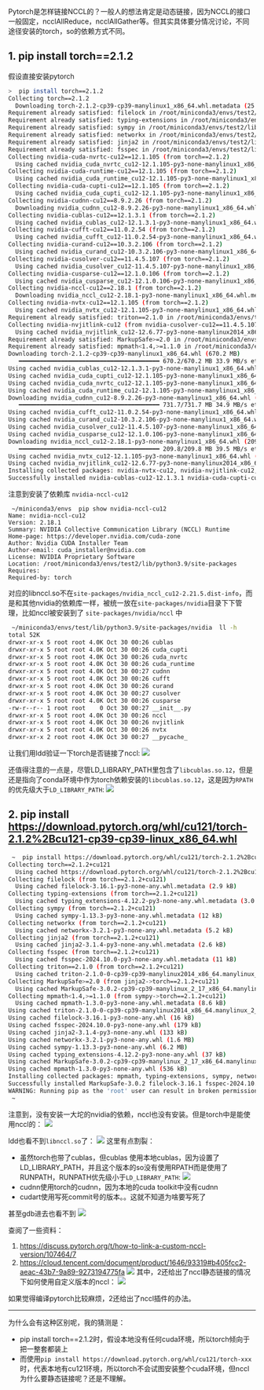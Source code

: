 Pytorch是怎样链接NCCL的？一般人的想法肯定是动态链接，因为NCCL的接口一般固定，ncclAllReduce，ncclAllGather等。但其实具体要分情况讨论，不同途径安装的torch，so的依赖方式不同。

## 1. pip install torch==2.1.2
假设直接安装pytorch
```sh
>  pip install torch==2.1.2
Collecting torch==2.1.2
  Downloading torch-2.1.2-cp39-cp39-manylinux1_x86_64.whl.metadata (25 kB)
Requirement already satisfied: filelock in /root/miniconda3/envs/test2/lib/python3.9/site-packages (from torch==2.1.2) (3.16.1)
Requirement already satisfied: typing-extensions in /root/miniconda3/envs/test2/lib/python3.9/site-packages (from torch==2.1.2) (4.12.2)
Requirement already satisfied: sympy in /root/miniconda3/envs/test2/lib/python3.9/site-packages (from torch==2.1.2) (1.13.3)
Requirement already satisfied: networkx in /root/miniconda3/envs/test2/lib/python3.9/site-packages (from torch==2.1.2) (3.2.1)
Requirement already satisfied: jinja2 in /root/miniconda3/envs/test2/lib/python3.9/site-packages (from torch==2.1.2) (3.1.4)
Requirement already satisfied: fsspec in /root/miniconda3/envs/test2/lib/python3.9/site-packages (from torch==2.1.2) (2024.10.0)
Collecting nvidia-cuda-nvrtc-cu12==12.1.105 (from torch==2.1.2)
  Using cached nvidia_cuda_nvrtc_cu12-12.1.105-py3-none-manylinux1_x86_64.whl.metadata (1.5 kB)
Collecting nvidia-cuda-runtime-cu12==12.1.105 (from torch==2.1.2)
  Using cached nvidia_cuda_runtime_cu12-12.1.105-py3-none-manylinux1_x86_64.whl.metadata (1.5 kB)
Collecting nvidia-cuda-cupti-cu12==12.1.105 (from torch==2.1.2)
  Using cached nvidia_cuda_cupti_cu12-12.1.105-py3-none-manylinux1_x86_64.whl.metadata (1.6 kB)
Collecting nvidia-cudnn-cu12==8.9.2.26 (from torch==2.1.2)
  Downloading nvidia_cudnn_cu12-8.9.2.26-py3-none-manylinux1_x86_64.whl.metadata (1.6 kB)
Collecting nvidia-cublas-cu12==12.1.3.1 (from torch==2.1.2)
  Using cached nvidia_cublas_cu12-12.1.3.1-py3-none-manylinux1_x86_64.whl.metadata (1.5 kB)
Collecting nvidia-cufft-cu12==11.0.2.54 (from torch==2.1.2)
  Using cached nvidia_cufft_cu12-11.0.2.54-py3-none-manylinux1_x86_64.whl.metadata (1.5 kB)
Collecting nvidia-curand-cu12==10.3.2.106 (from torch==2.1.2)
  Using cached nvidia_curand_cu12-10.3.2.106-py3-none-manylinux1_x86_64.whl.metadata (1.5 kB)
Collecting nvidia-cusolver-cu12==11.4.5.107 (from torch==2.1.2)
  Using cached nvidia_cusolver_cu12-11.4.5.107-py3-none-manylinux1_x86_64.whl.metadata (1.6 kB)
Collecting nvidia-cusparse-cu12==12.1.0.106 (from torch==2.1.2)
  Using cached nvidia_cusparse_cu12-12.1.0.106-py3-none-manylinux1_x86_64.whl.metadata (1.6 kB)
Collecting nvidia-nccl-cu12==2.18.1 (from torch==2.1.2)
  Downloading nvidia_nccl_cu12-2.18.1-py3-none-manylinux1_x86_64.whl.metadata (1.8 kB)
Collecting nvidia-nvtx-cu12==12.1.105 (from torch==2.1.2)
  Using cached nvidia_nvtx_cu12-12.1.105-py3-none-manylinux1_x86_64.whl.metadata (1.7 kB)
Requirement already satisfied: triton==2.1.0 in /root/miniconda3/envs/test2/lib/python3.9/site-packages (from torch==2.1.2) (2.1.0)
Collecting nvidia-nvjitlink-cu12 (from nvidia-cusolver-cu12==11.4.5.107->torch==2.1.2)
  Using cached nvidia_nvjitlink_cu12-12.6.77-py3-none-manylinux2014_x86_64.whl.metadata (1.5 kB)
Requirement already satisfied: MarkupSafe>=2.0 in /root/miniconda3/envs/test2/lib/python3.9/site-packages (from jinja2->torch==2.1.2) (3.0.2)
Requirement already satisfied: mpmath<1.4,>=1.1.0 in /root/miniconda3/envs/test2/lib/python3.9/site-packages (from sympy->torch==2.1.2) (1.3.0)
Downloading torch-2.1.2-cp39-cp39-manylinux1_x86_64.whl (670.2 MB)
   ━━━━━━━━━━━━━━━━━━━━━━━━━━━━━━━━━━━━━━━━ 670.2/670.2 MB 33.9 MB/s eta 0:00:00
Using cached nvidia_cublas_cu12-12.1.3.1-py3-none-manylinux1_x86_64.whl (410.6 MB)
Using cached nvidia_cuda_cupti_cu12-12.1.105-py3-none-manylinux1_x86_64.whl (14.1 MB)
Using cached nvidia_cuda_nvrtc_cu12-12.1.105-py3-none-manylinux1_x86_64.whl (23.7 MB)
Using cached nvidia_cuda_runtime_cu12-12.1.105-py3-none-manylinux1_x86_64.whl (823 kB)
Downloading nvidia_cudnn_cu12-8.9.2.26-py3-none-manylinux1_x86_64.whl (731.7 MB)
   ━━━━━━━━━━━━━━━━━━━━━━━━━━━━━━━━━━━━━━━━ 731.7/731.7 MB 34.9 MB/s eta 0:00:00
Using cached nvidia_cufft_cu12-11.0.2.54-py3-none-manylinux1_x86_64.whl (121.6 MB)
Using cached nvidia_curand_cu12-10.3.2.106-py3-none-manylinux1_x86_64.whl (56.5 MB)
Using cached nvidia_cusolver_cu12-11.4.5.107-py3-none-manylinux1_x86_64.whl (124.2 MB)
Using cached nvidia_cusparse_cu12-12.1.0.106-py3-none-manylinux1_x86_64.whl (196.0 MB)
Downloading nvidia_nccl_cu12-2.18.1-py3-none-manylinux1_x86_64.whl (209.8 MB)
   ━━━━━━━━━━━━━━━━━━━━━━━━━━━━━━━━━━━━━━━━ 209.8/209.8 MB 39.5 MB/s eta 0:00:00
Using cached nvidia_nvtx_cu12-12.1.105-py3-none-manylinux1_x86_64.whl (99 kB)
Using cached nvidia_nvjitlink_cu12-12.6.77-py3-none-manylinux2014_x86_64.whl (19.7 MB)
Installing collected packages: nvidia-nvtx-cu12, nvidia-nvjitlink-cu12, nvidia-nccl-cu12, nvidia-curand-cu12, nvidia-cufft-cu12, nvidia-cuda-runtime-cu12, nvidia-cuda-nvrtc-cu12, nvidia-cuda-cupti-cu12, nvidia-cublas-cu12, nvidia-cusparse-cu12, nvidia-cudnn-cu12, nvidia-cusolver-cu12, torch
Successfully installed nvidia-cublas-cu12-12.1.3.1 nvidia-cuda-cupti-cu12-12.1.105 nvidia-cuda-nvrtc-cu12-12.1.105 nvidia-cuda-runtime-cu12-12.1.105 nvidia-cudnn-cu12-8.9.2.26 nvidia-cufft-cu12-11.0.2.54 nvidia-curand-cu12-10.3.2.106 nvidia-cusolver-cu12-11.4.5.107 nvidia-cusparse-cu12-12.1.0.106 nvidia-nccl-cu12-2.18.1 nvidia-nvjitlink-cu12-12.6.77 nvidia-nvtx-cu12-12.1.105 torch-2.1.2
```

注意到安装了依赖库 `nvidia-nccl-cu12`
```
 ~/miniconda3/envs  pip show nvidia-nccl-cu12   
Name: nvidia-nccl-cu12
Version: 2.18.1
Summary: NVIDIA Collective Communication Library (NCCL) Runtime
Home-page: https://developer.nvidia.com/cuda-zone
Author: Nvidia CUDA Installer Team
Author-email: cuda_installer@nvidia.com
License: NVIDIA Proprietary Software
Location: /root/miniconda3/envs/test2/lib/python3.9/site-packages
Requires: 
Required-by: torch
```

对应的libnccl.so不在`site-packages/nvidia_nccl_cu12-2.21.5.dist-info`，而是和其他nvidia的依赖库一样，被统一放在`site-packages/nvidia`目录下下管理，比如nccl被安装到了 `site-packages/nvidia/nccl` 中
```sh
 ~/miniconda3/envs/test/lib/python3.9/site-packages/nvidia  ll -h 
total 52K
drwxr-xr-x 5 root root 4.0K Oct 30 00:26 cublas
drwxr-xr-x 5 root root 4.0K Oct 30 00:26 cuda_cupti
drwxr-xr-x 5 root root 4.0K Oct 30 00:26 cuda_nvrtc
drwxr-xr-x 5 root root 4.0K Oct 30 00:26 cuda_runtime
drwxr-xr-x 5 root root 4.0K Oct 30 00:27 cudnn
drwxr-xr-x 5 root root 4.0K Oct 30 00:26 cufft
drwxr-xr-x 5 root root 4.0K Oct 30 00:26 curand
drwxr-xr-x 5 root root 4.0K Oct 30 00:27 cusolver
drwxr-xr-x 5 root root 4.0K Oct 30 00:26 cusparse
-rw-r--r-- 1 root root    0 Oct 30 00:27 __init__.py
drwxr-xr-x 5 root root 4.0K Oct 30 00:26 nccl
drwxr-xr-x 5 root root 4.0K Oct 30 00:26 nvjitlink
drwxr-xr-x 5 root root 4.0K Oct 30 00:26 nvtx
drwxr-xr-x 2 root root 4.0K Oct 30 00:27 __pycache_
```

让我们用ldd验证一下torch是否链接了nccl:
![](https://raw.githubusercontent.com/LamForest/pics/main/obsidian/20241030004233.png)

还值得注意的一点是，尽管LD_LIBRARY_PATH里包含了`libcublas.so.12`，但是还是指向了conda环境中作为torch依赖安装的`libcublas.so.12`，这是因为`RPATH`的优先级大于`LD_LIBRARY_PATH`:
![](https://raw.githubusercontent.com/LamForest/pics/main/obsidian/20241030011257.png)


## 2. pip install https://download.pytorch.org/whl/cu121/torch-2.1.2%2Bcu121-cp39-cp39-linux_x86_64.whl

```sh
 ~  pip install https://download.pytorch.org/whl/cu121/torch-2.1.2%2Bcu121-cp39-cp39-linux_x86_64.whl  
Collecting torch==2.1.2+cu121
  Using cached https://download.pytorch.org/whl/cu121/torch-2.1.2%2Bcu121-cp39-cp39-linux_x86_64.whl (2200.7 MB)
Collecting filelock (from torch==2.1.2+cu121)
  Using cached filelock-3.16.1-py3-none-any.whl.metadata (2.9 kB)
Collecting typing-extensions (from torch==2.1.2+cu121)
  Using cached typing_extensions-4.12.2-py3-none-any.whl.metadata (3.0 kB)
Collecting sympy (from torch==2.1.2+cu121)
  Using cached sympy-1.13.3-py3-none-any.whl.metadata (12 kB)
Collecting networkx (from torch==2.1.2+cu121)
  Using cached networkx-3.2.1-py3-none-any.whl.metadata (5.2 kB)
Collecting jinja2 (from torch==2.1.2+cu121)
  Using cached jinja2-3.1.4-py3-none-any.whl.metadata (2.6 kB)
Collecting fsspec (from torch==2.1.2+cu121)
  Using cached fsspec-2024.10.0-py3-none-any.whl.metadata (11 kB)
Collecting triton==2.1.0 (from torch==2.1.2+cu121)
  Using cached triton-2.1.0-0-cp39-cp39-manylinux2014_x86_64.manylinux_2_17_x86_64.whl.metadata (1.3 kB)
Collecting MarkupSafe>=2.0 (from jinja2->torch==2.1.2+cu121)
  Using cached MarkupSafe-3.0.2-cp39-cp39-manylinux_2_17_x86_64.manylinux2014_x86_64.whl.metadata (4.0 kB)
Collecting mpmath<1.4,>=1.1.0 (from sympy->torch==2.1.2+cu121)
  Using cached mpmath-1.3.0-py3-none-any.whl.metadata (8.6 kB)
Using cached triton-2.1.0-0-cp39-cp39-manylinux2014_x86_64.manylinux_2_17_x86_64.whl (89.3 MB)
Using cached filelock-3.16.1-py3-none-any.whl (16 kB)
Using cached fsspec-2024.10.0-py3-none-any.whl (179 kB)
Using cached jinja2-3.1.4-py3-none-any.whl (133 kB)
Using cached networkx-3.2.1-py3-none-any.whl (1.6 MB)
Using cached sympy-1.13.3-py3-none-any.whl (6.2 MB)
Using cached typing_extensions-4.12.2-py3-none-any.whl (37 kB)
Using cached MarkupSafe-3.0.2-cp39-cp39-manylinux_2_17_x86_64.manylinux2014_x86_64.whl (20 kB)
Using cached mpmath-1.3.0-py3-none-any.whl (536 kB)
Installing collected packages: mpmath, typing-extensions, sympy, networkx, MarkupSafe, fsspec, filelock, triton, jinja2, torch
Successfully installed MarkupSafe-3.0.2 filelock-3.16.1 fsspec-2024.10.0 jinja2-3.1.4 mpmath-1.3.0 networkx-3.2.1 sympy-1.13.3 torch-2.1.2+cu121 triton-2.1.0 typing-extensions-4.12.2
WARNING: Running pip as the 'root' user can result in broken permissions and conflicting behaviour with the system package manager, possibly rendering your system unusable.It is recommended to use a virtual environment instead: https://pip.pypa.io/warnings/venv. Use the --root-user-action option if you know what you are doing and want to suppress this warning.
 ~                                                                                                                                            
```
注意到，没有安装一大坨的nvidia的依赖，nccl也没有安装。但是torch中是能使用nccl的：
![](https://raw.githubusercontent.com/LamForest/pics/main/obsidian/20241030005504.png)

ldd也看不到`libnccl.so`了：
![](https://raw.githubusercontent.com/LamForest/pics/main/obsidian/20241030005557.png)
这里有点割裂：
- 虽然torch也带了cublas，但cublas 使用本地cublas，因为设置了LD_LIBRARY_PATH，并且这个版本的so没有使用RPATH而是使用了RUNPATH，RUNPATH优先级小于`LD_LIBRARY_PATH`:
![](https://raw.githubusercontent.com/LamForest/pics/main/obsidian/20241030011437.png)
- cudnn使用torch的cudnn，因为本地的cuda toolkit中没有cudnn
- cudart使用写死commit号的版本。。这就不知道为啥要写死了

甚至gdb进去也看不到
![](https://raw.githubusercontent.com/LamForest/pics/main/obsidian/c7a3a02b6a59a84cc9b19bf39ef5fd2a.png)

查阅了一些资料：
1. https://discuss.pytorch.org/t/how-to-link-a-custom-nccl-version/107464/7
2. https://cloud.tencent.com/document/product/1646/93319#b405fcc2-aeac-43b7-9a89-9273194775fa
![](https://raw.githubusercontent.com/LamForest/pics/main/obsidian/20241030005759.png)
其中，2还给出了nccl静态链接的情况下如何使用自定义版本的nccl：
![](https://raw.githubusercontent.com/LamForest/pics/main/obsidian/20241030005850.png)

如果觉得编译pytorch比较麻烦，2还给出了nccl插件的办法。


---

为什么会有这种区别呢，我的猜测是：
- pip install torch==2.1.2时，假设本地没有任何cuda环境，所以torch倾向于把一整套都装上
- 而使用`pip install https://download.pytorch.org/whl/cu121/torch-xxx`时，代表本地有cu121环境，所以torch不会试图安装整个cuda环境，但nccl为什么要静态链接呢？还是不理解。
